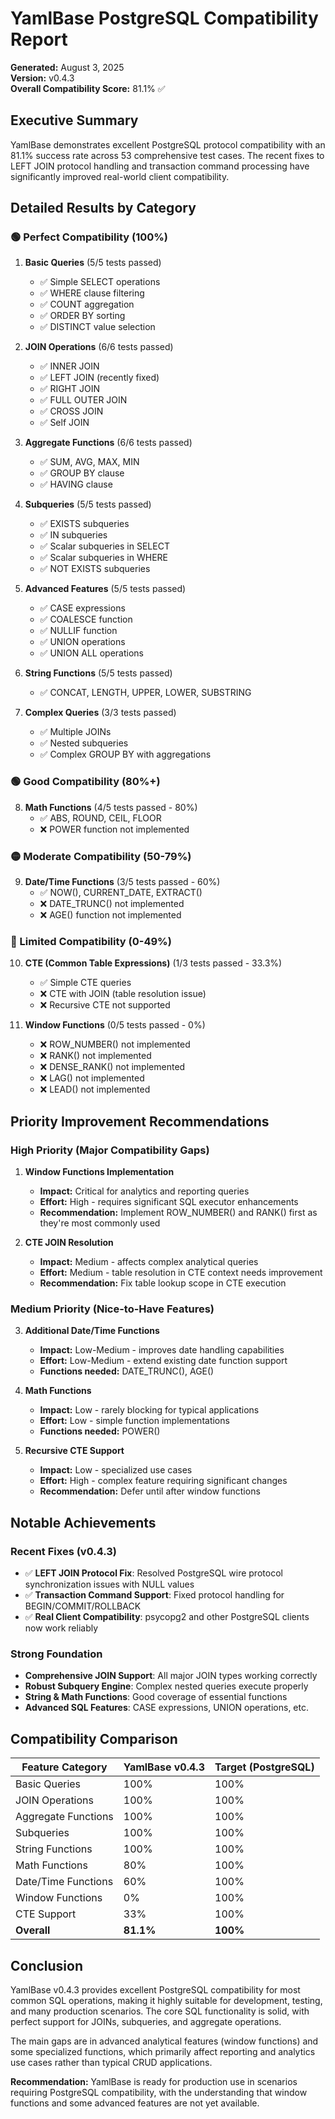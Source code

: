 # YamlBase PostgreSQL Compatibility Report

**Generated:** August 3, 2025  
**Version:** v0.4.3  
**Overall Compatibility Score:** 81.1% ✅

## Executive Summary

YamlBase demonstrates excellent PostgreSQL protocol compatibility with an 81.1% success rate across 53 comprehensive test cases. The recent fixes to LEFT JOIN protocol handling and transaction command processing have significantly improved real-world client compatibility.

## Detailed Results by Category

### 🟢 Perfect Compatibility (100%)

1. **Basic Queries** (5/5 tests passed)
   - ✅ Simple SELECT operations
   - ✅ WHERE clause filtering
   - ✅ COUNT aggregation
   - ✅ ORDER BY sorting
   - ✅ DISTINCT value selection

2. **JOIN Operations** (6/6 tests passed)
   - ✅ INNER JOIN
   - ✅ LEFT JOIN (recently fixed)
   - ✅ RIGHT JOIN
   - ✅ FULL OUTER JOIN
   - ✅ CROSS JOIN
   - ✅ Self JOIN

3. **Aggregate Functions** (6/6 tests passed)
   - ✅ SUM, AVG, MAX, MIN
   - ✅ GROUP BY clause
   - ✅ HAVING clause

4. **Subqueries** (5/5 tests passed)
   - ✅ EXISTS subqueries
   - ✅ IN subqueries
   - ✅ Scalar subqueries in SELECT
   - ✅ Scalar subqueries in WHERE
   - ✅ NOT EXISTS subqueries

5. **Advanced Features** (5/5 tests passed)
   - ✅ CASE expressions
   - ✅ COALESCE function
   - ✅ NULLIF function
   - ✅ UNION operations
   - ✅ UNION ALL operations

6. **String Functions** (5/5 tests passed)
   - ✅ CONCAT, LENGTH, UPPER, LOWER, SUBSTRING

7. **Complex Queries** (3/3 tests passed)
   - ✅ Multiple JOINs
   - ✅ Nested subqueries
   - ✅ Complex GROUP BY with aggregations

### 🟢 Good Compatibility (80%+)

8. **Math Functions** (4/5 tests passed - 80%)
   - ✅ ABS, ROUND, CEIL, FLOOR
   - ❌ POWER function not implemented

### 🟡 Moderate Compatibility (50-79%)

9. **Date/Time Functions** (3/5 tests passed - 60%)
   - ✅ NOW(), CURRENT_DATE, EXTRACT()
   - ❌ DATE_TRUNC() not implemented
   - ❌ AGE() function not implemented

### 🔴 Limited Compatibility (0-49%)

10. **CTE (Common Table Expressions)** (1/3 tests passed - 33.3%)
    - ✅ Simple CTE queries
    - ❌ CTE with JOIN (table resolution issue)
    - ❌ Recursive CTE not supported

11. **Window Functions** (0/5 tests passed - 0%)
    - ❌ ROW_NUMBER() not implemented
    - ❌ RANK() not implemented
    - ❌ DENSE_RANK() not implemented
    - ❌ LAG() not implemented
    - ❌ LEAD() not implemented

## Priority Improvement Recommendations

### High Priority (Major Compatibility Gaps)

1. **Window Functions Implementation**
   - **Impact:** Critical for analytics and reporting queries
   - **Effort:** High - requires significant SQL executor enhancements
   - **Recommendation:** Implement ROW_NUMBER() and RANK() first as they're most commonly used

2. **CTE JOIN Resolution**
   - **Impact:** Medium - affects complex analytical queries
   - **Effort:** Medium - table resolution in CTE context needs improvement
   - **Recommendation:** Fix table lookup scope in CTE execution

### Medium Priority (Nice-to-Have Features)

3. **Additional Date/Time Functions**
   - **Impact:** Low-Medium - improves date handling capabilities
   - **Effort:** Low-Medium - extend existing date function support
   - **Functions needed:** DATE_TRUNC(), AGE()

4. **Math Functions**
   - **Impact:** Low - rarely blocking for typical applications
   - **Effort:** Low - simple function implementations
   - **Functions needed:** POWER()

5. **Recursive CTE Support**
   - **Impact:** Low - specialized use cases
   - **Effort:** High - complex feature requiring significant changes
   - **Recommendation:** Defer until after window functions

## Notable Achievements

### Recent Fixes (v0.4.3)
- ✅ **LEFT JOIN Protocol Fix**: Resolved PostgreSQL wire protocol synchronization issues with NULL values
- ✅ **Transaction Command Support**: Fixed protocol handling for BEGIN/COMMIT/ROLLBACK
- ✅ **Real Client Compatibility**: psycopg2 and other PostgreSQL clients now work reliably

### Strong Foundation
- **Comprehensive JOIN Support**: All major JOIN types working correctly
- **Robust Subquery Engine**: Complex nested queries execute properly
- **String & Math Functions**: Good coverage of essential functions
- **Advanced SQL Features**: CASE expressions, UNION operations, etc.

## Compatibility Comparison

| Feature Category | YamlBase v0.4.3 | Target (PostgreSQL) |
|------------------|------------------|---------------------|
| Basic Queries | 100% | 100% |
| JOIN Operations | 100% | 100% |
| Aggregate Functions | 100% | 100% |
| Subqueries | 100% | 100% |
| String Functions | 100% | 100% |
| Math Functions | 80% | 100% |
| Date/Time Functions | 60% | 100% |
| Window Functions | 0% | 100% |
| CTE Support | 33% | 100% |
| **Overall** | **81.1%** | **100%** |

## Conclusion

YamlBase v0.4.3 provides excellent PostgreSQL compatibility for most common SQL operations, making it highly suitable for development, testing, and many production scenarios. The core SQL functionality is solid, with perfect support for JOINs, subqueries, and aggregate operations.

The main gaps are in advanced analytical features (window functions) and some specialized functions, which primarily affect reporting and analytics use cases rather than typical CRUD applications.

**Recommendation:** YamlBase is ready for production use in scenarios requiring PostgreSQL compatibility, with the understanding that window functions and some advanced features are not yet available.